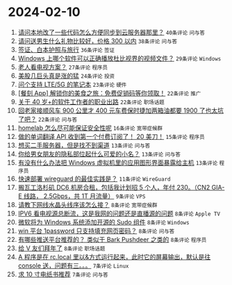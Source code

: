 # 2024-02-10

1. [请问本地改了一些代码怎么方便同步到云服务器那里？](https://www.v2ex.com/t/1015243) `40条评论` `问与答`
1. [请问送男生什么礼物比较好，价格 300 以内](https://www.v2ex.com/t/1015280) `38条评论` `问与答`
1. [签证、白本护照与旅行](https://www.v2ex.com/t/1015219) `36条评论` `签证`
1. [Windows 上哪个软件可以正确播放杜比视界的视频文件？](https://www.v2ex.com/t/1015244) `29条评论` `Windows`
1. [老人看电视方案？](https://www.v2ex.com/t/1015265) `27条评论` `程序员`
1. [美股几巨头真是涨的猛](https://www.v2ex.com/t/1015216) `24条评论` `投资`
1. [问个支持 LTE/5G 的笔记本](https://www.v2ex.com/t/1015208) `23条评论` `硬件`
1. [[餐刻 App] 解锁你的美食之旅：免费促销码等你领取！](https://www.v2ex.com/t/1015211) `22条评论` `推广`
1. [关于 40 岁+的软件工作者的职业出路](https://www.v2ex.com/t/1015221) `22条评论` `职场话题`
1. [回老家接顺风车 900 公里才 400 元车费保时捷加两箱油都要 1900 了也太坑了吧？](https://www.v2ex.com/t/1015247) `22条评论` `问与答`
1. [homelab 怎么尽可能保证安全性呢](https://www.v2ex.com/t/1015220) `16条评论` `宽带症候群`
1. [做的单词翻译 API 收到第一个付费订阅了！ 20 美刀！](https://www.v2ex.com/t/1015246) `15条评论` `程序员`
1. [想买二手服务器，但是找不到渠道](https://www.v2ex.com/t/1015254) `13条评论` `问与答`
1. [你给男女朋友的隐私部位起什么可爱的小名？](https://www.v2ex.com/t/1015272) `13条评论` `问与答`
1. [有没有什么办法把 Windows 虚拟机里的应用图形界面暴露给主机](https://www.v2ex.com/t/1015213) `13条评论` `程序员`
1. [快速部署 wireguard 的最佳实践是？](https://www.v2ex.com/t/1015228) `11条评论` `WireGuard`
1. [搬瓦工洛杉矶 DC6 机房合租，包括我计划招 5 个人，年付 230。（CN2 GIA-E 线路， 2.5Gbps，共 1T 月流量）](https://www.v2ex.com/t/1015258) `9条评论` `VPS`
1. [请教下网线水晶头线序该怎么接？](https://www.v2ex.com/t/1015283) `8条评论` `宽带症候群`
1. [IPV6 看电视源总断流，这是我网的问题还是直播源的问题](https://www.v2ex.com/t/1015267) `8条评论` `Apple TV`
1. [微软将为 Windows 系统添加开源的 Sudo 组件](https://www.v2ex.com/t/1015255) `8条评论` `Windows`
1. [win 平台 1password 只支持填充网页密码？](https://www.v2ex.com/t/1015236) `8条评论` `问与答`
1. [有哪些推送平台推荐的？ 类似于 Bark Pushdeer 之类的](https://www.v2ex.com/t/1015231) `8条评论` `程序员`
1. [给 V 友们拜年了](https://www.v2ex.com/t/1015214) `8条评论` `职场话题`
1. [A 程序是在 rc.local 里以&方式运行起来，此时它的屏幕输出，默认是往 console 送，问题有三。。。](https://www.v2ex.com/t/1015271) `7条评论` `Linux`
1. [求 10 寸电纸书推荐](https://www.v2ex.com/t/1015266) `7条评论` `问与答`
